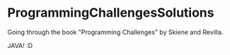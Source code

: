 # ProgrammingChallengesSolutions
Going through the book "Programming Challenges" by Skiene and Revilla. 

JAVA! :D
